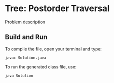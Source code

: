 # Tree: Postorder Traversal

[Problem description](https://www.hackerrank.com/challenges/tree-postorder-traversal)

## Build and Run

To compile the file, open your terminal and type:
```
javac Solution.java
```

To run the generated class file, use:
```
java Solution
```
